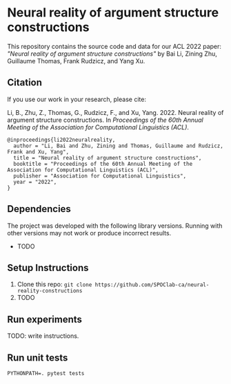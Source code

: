 # Neural reality of argument structure constructions

This repository contains the source code and data for our ACL 2022 paper: *"Neural reality of argument structure constructions"* by Bai Li, Zining Zhu, Guillaume Thomas, Frank Rudzicz, and Yang Xu.

## Citation

If you use our work in your research, please cite:

Li, B., Zhu, Z., Thomas, G., Rudzicz, F., and Xu, Yang. 2022. Neural reality of argument structure constructions. In *Proceedings of the 60th Annual Meeting of the Association for Computational Linguistics (ACL)*.

```
@inproceedings{li2022neuralreality,
  author = "Li, Bai and Zhu, Zining and Thomas, Guillaume and Rudzicz, Frank and Xu, Yang",
  title = "Neural reality of argument structure constructions",
  booktitle = "Proceedings of the 60th Annual Meeting of the Association for Computational Linguistics (ACL)",
  publisher = "Association for Computational Linguistics",
  year = "2022",
}
```

## Dependencies

The project was developed with the following library versions. Running with other versions may not work or produce incorrect results.

* TODO

## Setup Instructions

1. Clone this repo: `git clone https://github.com/SPOClab-ca/neural-reality-constructions`
2. TODO

## Run experiments

TODO: write instructions.

## Run unit tests

```
PYTHONPATH=. pytest tests
```
